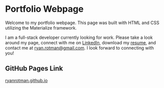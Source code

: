 # Portfolio Webpage
Welcome to my portfolio webpage. This page was built with HTML and CSS utilizing the Materialize framework.

I am a full-stack developer currently looking for work. Please take a look around my page, connect with me on <a href="https://www.linkedin.com/in/ryanrotman/" target="_blank">LinkedIn</a>, download my <a href="https://ryanrotman.github.io/Assets/RyanRotman_Resume.pdf" target="_blank">resume</a>, and contact me at [ryan.rotman@gmail.com](mailto:ryan.rotman@gmail.com). I look forward to connecting with you!

## GitHub Pages Link
<a href="https://ryanrotman.github.io/" target="_blank">ryanrotman.github.io</a>